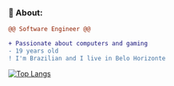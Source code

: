 ### **🧐 About:**

```diff
@@ Software Engineer @@

+ Passionate about computers and gaming
- 19 years old
! I'm Brazilian and I live in Belo Horizonte
```

[![Top Langs](https://github-readme-stats.vercel.app/api/top-langs/?username=luizcordista)](https://github.com/anuraghazra/github-readme-stats)

